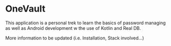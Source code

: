 # OneVault
This application is a personal trek to learn the basics of password managing as well as Android development w the use of Kotlin and Real DB.

More information to be updated (i.e. Installation, Stack involved...)
